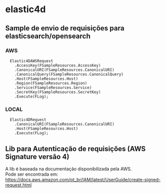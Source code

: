 # elastic4d
## Sample de envio de requisições para elasticsearch/opensearch
### AWS
```
  Elastic4DAWSRequest
    .AccessKey(FSampleResources.AccessKey)
    .CanonicalURI(FSampleResources.CanonicalURI)
    .CanonicalQuery(FSampleResources.CanonicalQuery)
    .Host(FSampleResources.Host)
    .Region(FSampleResources.Region)
    .Service(FSampleResources.Service)
    .SecretKey(FSampleResources.SecretKey)
    .Execute(FLog);
```
### LOCAL
```
  Elastic4DRequest
    .CanonicalURI(FSampleResources.CanonicalURI)
    .Host(FSampleResources.Host)
    .Execute(FLog);
```
## Lib para Autenticação de requisições (AWS Signature versão 4)
A lib é baseada na documentação disponibilizada pela AWS.\
Pode ser encontrada em:\
https://docs.aws.amazon.com/pt_br/IAM/latest/UserGuide/create-signed-request.html
